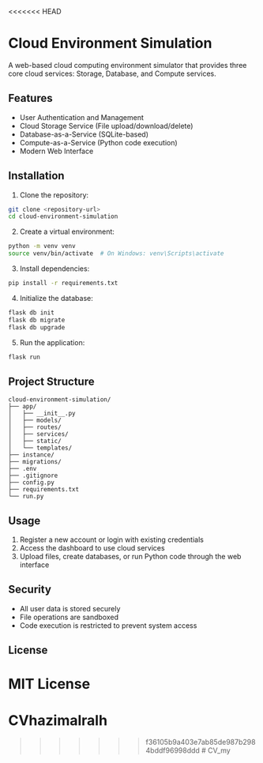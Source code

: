 <<<<<<< HEAD
# Cloud Environment Simulation

A web-based cloud computing environment simulator that provides three core cloud services: Storage, Database, and Compute services.

## Features

- User Authentication and Management
- Cloud Storage Service (File upload/download/delete)
- Database-as-a-Service (SQLite-based)
- Compute-as-a-Service (Python code execution)
- Modern Web Interface

## Installation

1. Clone the repository:
```bash
git clone <repository-url>
cd cloud-environment-simulation
```

2. Create a virtual environment:
```bash
python -m venv venv
source venv/bin/activate  # On Windows: venv\Scripts\activate
```

3. Install dependencies:
```bash
pip install -r requirements.txt
```

4. Initialize the database:
```bash
flask db init
flask db migrate
flask db upgrade
```

5. Run the application:
```bash
flask run
```

## Project Structure

```
cloud-environment-simulation/
├── app/
│   ├── __init__.py
│   ├── models/
│   ├── routes/
│   ├── services/
│   ├── static/
│   └── templates/
├── instance/
├── migrations/
├── .env
├── .gitignore
├── config.py
├── requirements.txt
└── run.py
```

## Usage

1. Register a new account or login with existing credentials
2. Access the dashboard to use cloud services
3. Upload files, create databases, or run Python code through the web interface

## Security

- All user data is stored securely
- File operations are sandboxed
- Code execution is restricted to prevent system access

## License

MIT License 
=======
# CVhazimalralh
>>>>>>> f36105b9a403e7ab85de987b2984bddf96998ddd
#   C V _ m y  
 